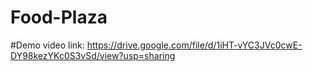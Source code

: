 # Food-Plaza

#Demo video link: https://drive.google.com/file/d/1iHT-vYC3JVc0cwE-DY98kezYKc0S3vSd/view?usp=sharing

